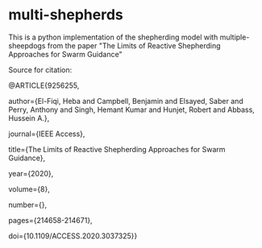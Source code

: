 # multi-shepherds
This is a python implementation of the shepherding model with multiple-sheepdogs from the paper "The Limits of Reactive Shepherding Approaches for Swarm Guidance"

Source for citation:

@ARTICLE{9256255,

  author={El-Fiqi, Heba and Campbell, Benjamin and Elsayed, Saber and Perry, Anthony and Singh, Hemant Kumar and Hunjet, Robert and Abbass, Hussein A.},
  
  journal={IEEE Access}, 
  
  title={The Limits of Reactive Shepherding Approaches for Swarm Guidance}, 
  
  year={2020},
  
  volume={8},
  
  number={},
  
  pages={214658-214671},
  
  doi={10.1109/ACCESS.2020.3037325}}
